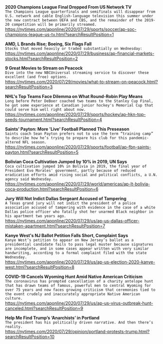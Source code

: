 **2020 Champions League Final Dropped From US Network TV**\
`The Champions League quarterfinals and semifinals will disappear from U.S. network and cable English-language television this summer under the new contract between UEFA and CBS, and the remainder of the 2019-20 competition will be primarily streamed.`\
https://nytimes.com/aponline/2020/07/29/sports/soccer/ap-soc-champions-league-us-tv.html?searchResultPosition=1

**AMD, L Brands Rise; Boeing, Six Flags Fall**\
`Stocks that moved heavily or traded substantially on Wednesday:`\
https://nytimes.com/aponline/2020/07/29/business/ap-financial-markets-stocks.html?searchResultPosition=2

**9 Great Movies to Stream on Peacock**\
`Dive into the new NBCUniversal streaming service to discover these excellent (and free) options.`\
https://nytimes.com/2020/07/29/movies/what-to-stream-on-peacock.html?searchResultPosition=3

**NHL's Top Teams Face Dilemma on What Round-Robin Play Means**\
`Long before Peter DeBoer coached two teams to the Stanley Cup Final, he got some experience at Canadian junior hockey's Memorial Cup that could serve him well right about now.`\
https://nytimes.com/aponline/2020/07/29/sports/hockey/ap-hkn-top-seeds-tournament.html?searchResultPosition=4

**Saints' Payton: More 'Live' Football Planned This Preseason**\
`Saints coach Sean Payton prefers not to use the term “training camp” to describe how he’s trying to prepare his club for this pandemic-altered NFL season.`\
https://nytimes.com/aponline/2020/07/29/sports/football/ap-fbn-saints-payton.html?searchResultPosition=5

**Bolivian Coca Cultivation Jumped by 10% in 2019, UN Says**\
`Coca cultivation jumped 10% in Bolivia in 2019, the final year of President Evo Morales' government, partly because of reduced eradication efforts amid rising social and political conflicts, a U.N. agency said Wednesday.`\
https://nytimes.com/aponline/2020/07/29/world/americas/ap-lt-bolivia-coca-production.html?searchResultPosition=6

**Jury Will Not Indict Dallas Sergeant Accused of Tampering**\
`A Texas grand jury will not indict the president of a police association accused of tampering with evidence in the case of a white Dallas police officer who fatally shot her unarmed Black neighbor in his apartment two years ago.`\
https://nytimes.com/aponline/2020/07/29/us/ap-us-dallas-officer-mistaken-apartment.html?searchResultPosition=7

**Kanye West's NJ Ballot Petition Falls Short, Complaint Says**\
`Kanye West’s petition to appear on New Jersey’s ballot as a presidential candidate fails to pass legal muster because signatures are incomplete, and in some cases appear written with very similar handwriting, according to a formal complaint filed with the state Wednesday.`\
https://nytimes.com/aponline/2020/07/29/us/ap-us-election-2020-kanye-west.html?searchResultPosition=8

**COVID-19 Cancels Wyoming Hunt Amid Native American Criticism**\
`The coronavirus has prompted cancellation of a charity antelope hunt that has drawn teams of famous, powerful men to central Wyoming for over 75 years and now faces growing criticism that ceremonies tied to the event crudely and inaccurately appropriate Native American culture.`\
https://nytimes.com/aponline/2020/07/29/us/ap-us-virus-outbreak-hunt-canceled.html?searchResultPosition=9

**Help Me Find Trump’s ‘Anarchists’ in Portland**\
`The president has his politically driven narrative. And then there’s reality.`\
https://nytimes.com/2020/07/29/opinion/portland-protests-trump.html?searchResultPosition=10

